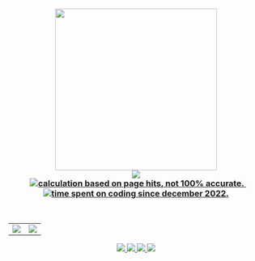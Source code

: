 <h3 align="center">
  <img src="https://github.com/slashedzer0/slashedzer0/assets/101719469/bbf2819e-68af-4aa9-9ce9-19c8f771dcd5" width="320"/> <br/>
  <img src="https://readme-typing-svg.herokuapp.com?font=Fira+Code&duration=1240&pause=2800&color=d22601&center=true&width=600&lines=Software+Engineering+student;Passionate+about+Linux+and+Web+Development;Embracing+the+open+source+community"/> <br/>
	
  <img src="https://raw.githubusercontent.com/catppuccin/catppuccin/main/assets/misc/transparent.png" height="2" width="8px" />
  <a href="https://github.com/slashedzer0">
    <img src="https://img.shields.io/endpoint?label=profile%20views&style=social&url=https%3A%2F%2Fhits.dwyl.com%2Fslashedzer0%2Fslashedzer0.json" alt="calculation based on page hits, not 100% accurate." />
  </a>
   &nbsp;
  <a href="https://wakatime.com/@doniwicaksono" target="_blank">
    <img src="https://wakatime-hours-psi.vercel.app/api/badge?style=social&label=code+time" alt="time spent on coding since december 2022." />
  </a>
</h3> <br/>

<!-- 
<h3 align="center"> 
  <img src="https://raw.githubusercontent.com/Tarikul-Islam-Anik/Animated-Fluent-Emojis/master/Emojis/Travel%20and%20places/Rocket.png" width="20" height="20" /> Technologies
</h3>
  
<div align="center">
  <a href="https://skillicons.dev">
    <img src="https://skillicons.dev/icons?i=js,py,html,css,tailwind,flask,mongodb,figma,git,vscode,linux" />
  </a>
  <br/>
  <img src="https://raw.githubusercontent.com/catppuccin/catppuccin/main/assets/misc/transparent.png" height="30" width="0px" />
</div>
-->
<!-- 
<h3 align="center">
  <img src="https://raw.githubusercontent.com/Tarikul-Islam-Anik/Animated-Fluent-Emojis/master/Emojis/Travel%20and%20places/Fire.png" width="20" height="20" /> GitHub Stats
</h3>
-->
<div align="center">
  <table>
    <tr>
      <td><img src="https://denvercoder1-github-readme-stats.vercel.app/api?username=slashedzer0&show_icons=true&hide_border=true&count_private=true&title_color=d22601&text_color=f2f2f2&icon_color=d22601&bg_color=212121" /></td>
      <td><img src="https://github-readme-streak-stats.herokuapp.com/?user=slashedzer0&hide_border=true&card_width=500&background=212121&stroke=f2f2f2&ring=d22601&fire=d22601&currStreakNum=f2f2f2&sideNums=d22601&currStreakLabel=d22601&sideLabels=d22601&dates=f2f2f2" /></td>
    </tr>
  </table>
</div>


<div align="center">
<!-- 
  <img src="https://raw.githubusercontent.com/catppuccin/catppuccin/main/assets/palette/macchiato.png" height="3px" width="990px" /> <br> <br/>
-->

  <a href="mailto:doniwicaksonox@gmail.com">
    <img src="https://img.shields.io/badge/Gmail-212121?style=for-the-badge&logo=gmail&logoColor=d22601"/>
  </a>
  <a href="https://discordapp.com/users/909294977698369557" target="_blank">
    <img src="https://img.shields.io/badge/Discord-212121?style=for-the-badge&logo=discord&logoColor=d22601"/>
  </a>
  <a href="https://anilist.co/user/slashedzer0/" target="_blank">
    <img src="https://img.shields.io/badge/AniList-212121?logo=anilist&logoColor=d22601&style=for-the-badge"/>
  </a>
  <a href="https://open.spotify.com/user/ae1wyum3y57zrnujm977tn1nq" target="_blank">
    <img src="https://img.shields.io/badge/Spotify-212121?logo=spotify&logoColor=d22601&style=for-the-badge"/>
  </a> </br>
</div>
